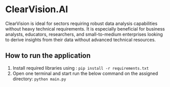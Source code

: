 # ClearVision.AI
ClearVision is ideal for sectors requiring robust data analysis capabilities without heavy technical requirements. It is especially beneficial for business analysts, educators, researchers, and small-to-medium enterprises looking to derive insights from their data without advanced technical resources.
<h2>How to run the application</h2>

1. Install required libraries using :
   `pip install -r requirements.txt`
2. Open one terminal and start run the below command on the assigned directory:
   `python main.py`
